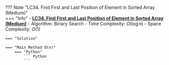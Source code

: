 ??? Note "LC34. Find First and Last Position of Element in Sorted Array (Medium)"    
    === "Info"
        - **<a href="https://leetcode-cn.com/problems/find-first-and-last-position-of-element-in-sorted-array/" target="_blank">LC34. Find First and Last Position of Element in Sorted Array (Medium)</a>**
        - Algorithm: Binary Search
        - Time Complexity: $O(\log n)$
        - Space Complexity: $O(1)$

    === "Solution"

    === "Main Method O(n)"
        === "Python"
            ``` Python            
            ```